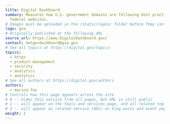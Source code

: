 ```yaml
---
title: Digital Dashboard
summary: Measures how U.S. government domains are following best practices for
  federal websites.
# Images must be uploaded in the /static/logos/ folder before they can be used here.
logo: gsa
# Originally published at the following URL
source_url: https://www.DigitalDashboard.gov/
contact: dotgovdashboard@gsa.gov
# See all topics at https://digital.gov/topics
topics:
  - https
  - product-management
  - security
  - analytics
  - analytics
# See all authors at https://digital.gov/authors
authors:
  - marina-fox
# Controls how this page appears across the site
# 0 -- hides this service from all pages, but URL is still public
# 1 -- will appear on the tools and services page, and all related topic pages
# 2 -- will appear as related service (ADs) on blog posts and event pages
weight: 1
---
```

